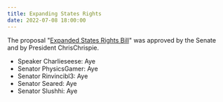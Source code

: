 ```yaml
---
title: Expanding States Rights
date: 2022-07-08 18:00:00
---
```


The proposal "[Expanded States Rights Bill](https://docs.google.com/document/d/1K6s8M3hxwmyY6OAHACVxlMM9ysgiqTWA/mobilebasic)" was approved by the Senate and by President ChrisChrispie.
<!--more-->

- Speaker Charlieseese: Aye
- Senator PhysicsGamer: Aye
- Senator Rinvincibl3: Aye
- Senator Seared: Aye
- Senator Slushhi: Aye
